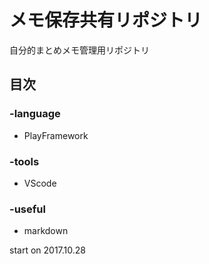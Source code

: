 # メモ保存共有リポジトリ
自分的まとめメモ管理用リポジトリ  

## 目次
### -language
* PlayFramework
### -tools
* VScode
### -useful
* markdown


start on 2017.10.28
